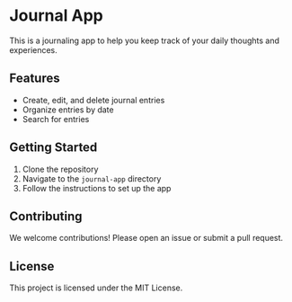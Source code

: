 # Journal App

This is a journaling app to help you keep track of your daily thoughts and experiences.

## Features

- Create, edit, and delete journal entries
- Organize entries by date
- Search for entries

## Getting Started

1. Clone the repository
2. Navigate to the `journal-app` directory
3. Follow the instructions to set up the app

## Contributing

We welcome contributions! Please open an issue or submit a pull request.

## License

This project is licensed under the MIT License.
